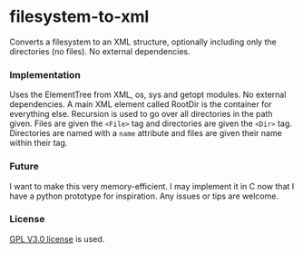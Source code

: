 # filesystem-to-xml
Converts a filesystem to an XML structure, optionally including only the directories (no files). No external dependencies.


### Implementation
Uses the ElementTree from XML, os, sys and getopt modules. No external dependencies. A main XML element called RootDir is the container for everything else. Recursion is used to go over all directories in the path given. Files are given the `<File>` tag and directories are given the `<Dir>` tag. 
Directories are named with a `name` attribute and files are given their name within their tag.

### Future
I want to make this very memory-efficient. I may implement it in C now that I have a python prototype for inspiration. Any issues or tips are welcome.

### License
[GPL V3.0 license](https://www.gnu.org/licenses/gpl-3.0.en.html) is used.
